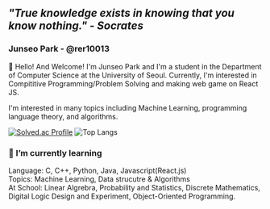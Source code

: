 ## ***"True knowledge exists in knowing that you know nothing." - Socrates***

### Junseo Park - @rer10013

👋 Hello! And Welcome! I'm Junseo Park and I'm a student in the Department of Computer Science at the University of Seoul. Currently, I'm interested in Compititive Programming/Problem Solving and making web game on React JS.

I'm interested in many topics including Machine Learning, programming language theory, and algorithms.

[![Solved.ac Profile](http://mazassumnida.wtf/api/generate_badge?boj=lollipop03)](https://solved.ac/lollipop03)
![Top Langs](https://github-readme-stats.vercel.app/api/top-langs/?username=rer10013&layout=compact&theme=tokyonight)

### 🌱 I’m currently learning
Language: C, C++, Python, Java, Javascript(React.js)   
Topics: Machine Learning, Data strucutre & Algorithms   
At School: Linear Algrebra, Probability and Statistics, Discrete Mathematics, Digital Logic Design and Experiment, Object-Oriented Programming.   

<!--

- 🔭 I’m currently working on ...
- 
- 👯 I’m looking to collaborate on ...
- 🤔 I’m looking for help with ...
- 💬 Ask me about ...
- 📫 How to reach me: ...
- 😄 Pronouns: ...
- ⚡ Fun fact: ...
-->
